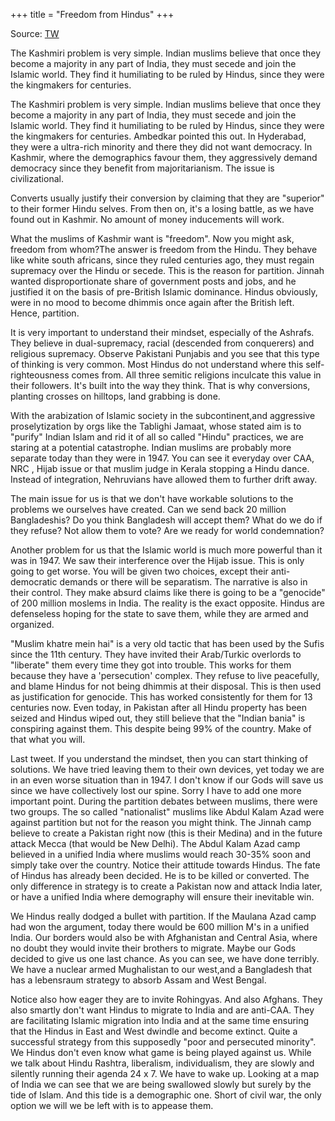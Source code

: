 +++
title = "Freedom from Hindus"
+++

Source: [TW](https://rattibha.com/thread/1507300713881227266?lang=en)

The Kashmiri problem is very simple. Indian muslims believe that once they become a majority in any part of India, they must secede and join the Islamic world. They find it humiliating to be ruled by Hindus, since they were the kingmakers for centuries.

The Kashmiri problem is very simple. Indian muslims believe that once they become a majority in any part of India, they must secede and join the Islamic world. They find it humiliating to be ruled by Hindus, since they were the kingmakers for centuries. Ambedkar pointed this out. In Hyderabad, they were a ultra-rich minority and there they did not want democracy. In Kashmir, where the demographics favour them, they aggressively demand democracy since they benefit from majoritarianism. The issue is civilizational. 

Converts usually justify their conversion by claiming that they are "superior" to their former Hindu selves. From then on, it's a losing battle, as we have found out in Kashmir. No amount of money inducements will work.

What the muslims of Kashmir want is "freedom". Now you might ask, freedom from whom?The answer is freedom from the Hindu. They behave like white south africans, since they ruled centuries ago, they must regain supremacy over the Hindu or secede. This is the reason for partition. Jinnah wanted disproportionate share of government posts and jobs, and he justified it on the basis of pre-British Islamic dominance. Hindus obviously, were in no mood to become dhimmis once again after the British left. Hence, partition.

It is very important to understand their mindset, especially of the Ashrafs. They believe in dual-supremacy, racial (descended from conquerers) and religious supremacy. Observe Pakistani Punjabis and you see that this type of thinking is very common. Most Hindus do not understand where this self-righteousness comes from. All three semitic religions inculcate this value in their followers. It's built into the way they think. That is why conversions, planting crosses on hilltops, land grabbing is done. 

With the arabization of Islamic society in the subcontinent,and aggressive proselytization by orgs like the Tablighi Jamaat, whose stated aim is to "purify" Indian Islam and rid it of all so called "Hindu" practices, we are staring at a potential catastrophe. Indian muslims are probably more separate today than they were in 1947. You can see it everyday over CAA, NRC , Hijab issue or that muslim judge in Kerala stopping a Hindu dance. Instead of integration, Nehruvians have allowed them to further drift away.

The main issue for us is that we don't have workable solutions to the problems we ourselves have created. Can we send back 20 million Bangladeshis? Do you think Bangladesh will accept them? What do we do if they refuse? Not allow them to vote? Are we ready for world condemnation?  

Another problem for us that the Islamic world is much more powerful than it was in 1947. We saw their interference over the Hijab issue. This is only going to get worse. You will be given two choices, except their anti-democratic demands or there will be separatism. The narrative is also in their control. They make absurd claims like there is going to be a "genocide" of 200 million moslems in India. The reality is the exact opposite. Hindus are defenseless hoping for the state to save them, while they are armed and organized. 

"Muslim khatre mein hai" is a very old tactic that has been used by the Sufis since the 11th century. They have invited their Arab/Turkic overlords to "liberate" them every time they got into trouble. This works for them because they have a 'persecution' complex. They refuse to live peacefully, and blame Hindus for not being dhimmis at their disposal. This is then used as justification for genocide. This has worked consistently for them for 13 centuries now. Even today, in Pakistan after all Hindu property has been seized and Hindus wiped out, they still believe that the "Indian bania" is conspiring against them. This despite being 99% of the country. Make of that what you will.

Last tweet. If you understand the mindset, then you can start thinking of solutions. We have tried leaving them to their own devices, yet today we are in an even worse situation than in 1947. I don't know if our Gods will save us since we have collectively lost our spine. Sorry I have to add one more important point. During the partition debates between muslims, there were two groups. The so called "nationalist" muslims like Abdul Kalam Azad were against partition but not for the reason you might think. The Jinnah camp believe to create a Pakistan right now (this is their Medina) and in the future attack Mecca (that would be New Delhi). The Abdul Kalam Azad camp believed in a unified India where muslims would reach 30-35% soon and simply take over the country. Notice their attitude towards Hindus. The fate of Hindus has already been decided. He is to be killed or converted. The only difference in strategy is to create a Pakistan now and attack India later, or have a unified India where demography will ensure their inevitable win.

We Hindus really dodged a bullet with partition. If the Maulana Azad camp had won the argument, today there would be 600 million M's in a unified India. Our borders would also be with Afghanistan and Central Asia, where no doubt they would invite their brothers to migrate. Maybe our Gods decided to give us one last chance. As you can see, we have done terribly. We have a nuclear armed Mughalistan to our west,and a Bangladesh that has a lebensraum strategy to absorb Assam and West Bengal. 

Notice also how eager they are to invite Rohingyas. And also Afghans. They also smartly don't want Hindus to migrate to India and are anti-CAA. They are facilitating Islamic migration into India and at the same time ensuring that the Hindus in East and West dwindle and become extinct. Quite a successful strategy from this supposedly "poor and persecuted minority". We Hindus don't even know what game is being played against us. While we talk about Hindu Rashtra, liberalism, individualism, they are slowly and silently running their agenda 24 x 7. We have to wake up. Looking at a map of India we can see that we are being swallowed slowly but surely by the tide of Islam. And this tide is a demographic one. Short of civil war, the only option we will we be left with is to appease them.

